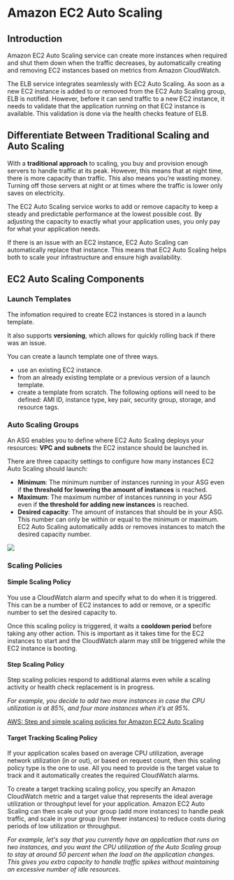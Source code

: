 # Amazon EC2 Auto Scaling

## Introduction

Amazon EC2 Auto Scaling service can create more instances when required and shut them down when the traffic decreases, by automatically creating and removing EC2 instances based on metrics from Amazon CloudWatch.

The ELB service integrates seamlessly with EC2 Auto Scaling. As soon as a new EC2 instance is added to or removed from the EC2 Auto Scaling group, ELB is notified. However, before it can send traffic to a new EC2 instance, it needs to validate that the application running on that EC2 instance is available. This validation is done via the health checks feature of ELB.


## Differentiate Between Traditional Scaling and Auto Scaling

With a **traditional approach** to scaling, you buy and provision enough servers to handle traffic at its peak. However, this means that at night time, there is more capacity than traffic. This also means you’re wasting money. Turning off those servers at night or at times where the traffic is lower only saves on electricity. 

The EC2 Auto Scaling service works to add or remove capacity to keep a steady and predictable performance at the lowest possible cost. By adjusting the capacity to exactly what your application uses, you only pay for what your application needs. 

If there is an issue with an EC2 instance, EC2 Auto Scaling can automatically replace that instance. This means that EC2 Auto Scaling helps both to scale your infrastructure and ensure high availability. 


## EC2 Auto Scaling Components

### Launch Templates

The infomation required to create EC2 instances is stored in a launch template.

It also supports **versioning**, which allows for quickly rolling back if there was an issue.

You can create a launch template one of three ways. 

- use an existing EC2 instance.
- from an already existing template or a previous version of a launch template.
- create a template from scratch. The following options will need to be defined: AMI ID, instance type, key pair, security group, storage, and resource tags.


### Auto Scaling Groups

An ASG enables you to define where EC2 Auto Scaling deploys your resources: **VPC and subnets** the EC2 instance should be launched in.

There are three capacity settings to configure how many instances EC2 Auto Scaling should launch:

- **Minimum**: The minimum number of instances running in your ASG even if **the threshold for lowering the amount of instances** is reached.
- **Maximum**: The maximum number of instances running in your ASG even if **the threshold for adding new instances** is reached.
- **Desired capacity**: The amount of instances that should be in your ASG. This number can only be within or equal to the minimum or maximum. EC2 Auto Scaling automatically adds or removes instances to match the desired capacity number.

![](https://d3c33hcgiwev3.cloudfront.net/imageAssetProxy.v1/XjjkveWuRWK45L3lruVi2A_4ae21a0774ed4fcab37c18dc2d66566a_minMaxDC.jpeg?expiry=1663718400000&hmac=1hjsru_OMzuLzMhYNBi4917NNSFbrlRaC6lV9sdsRnc)


### Scaling Policies

#### Simple Scaling Policy

You use a CloudWatch alarm and specify what to do when it is triggered. This can be a number of EC2 instances to add or remove, or a specific number to set the desired capacity to.

Once this scaling policy is triggered, it waits a **cooldown period** before taking any other action. This is important as it takes time for the EC2 instances to start and the CloudWatch alarm may still be triggered while the EC2 instance is booting. 


#### Step Scaling Policy

Step scaling policies respond to additional alarms even while a scaling activity or health check replacement is in progress.

*For example, you decide to add two more instances in case the CPU utilization is at 85%, and four more instances when it’s at 95%.*

[AWS: Step and simple scaling policies for Amazon EC2 Auto Scaling](https://docs.aws.amazon.com/autoscaling/ec2/userguide/as-scaling-simple-step.html)

#### Target Tracking Scaling Policy

If your application scales based on average CPU utilization, average network utilization (in or out), or based on request count, then this scaling policy type is the one to use. All you need to provide is the target value to track and it automatically creates the required CloudWatch alarms.

To create a target tracking scaling policy, you specify an Amazon CloudWatch metric and a target value that represents the ideal average utilization or throughput level for your application. Amazon EC2 Auto Scaling can then scale out your group (add more instances) to handle peak traffic, and scale in your group (run fewer instances) to reduce costs during periods of low utilization or throughput.

*For example, let's say that you currently have an application that runs on two instances, and you want the CPU utilization of the Auto Scaling group to stay at around 50 percent when the load on the application changes. This gives you extra capacity to handle traffic spikes without maintaining an excessive number of idle resources.*